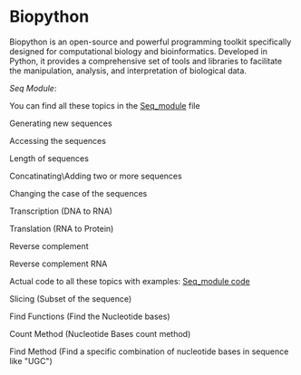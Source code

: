 # Biopython
Biopython is an open-source and powerful programming toolkit specifically designed for computational biology and bioinformatics. Developed in Python, it provides a comprehensive set of tools and libraries to facilitate the manipulation, analysis, and interpretation of biological data.

*Seq Module*:

You can find all these topics in the [Seq_module]() file

Generating new sequences

Accessing the sequences

Length of sequences

Concatinating\Adding two or more sequences

Changing the case of the sequences

Transcription (DNA to RNA)

Translation (RNA to Protein)

Reverse complement

Reverse complement RNA

Actual code to all these topics with examples: [Seq_module code](https://github.com/usamapakhtar/biopython/blob/main/Seq_module.py)

Slicing (Subset of the sequence)

Find Functions (Find the Nucleotide bases)

Count Method (Nucleotide Bases count method)

Find Method (Find a specific combination of nucleotide bases in sequence like "UGC")




